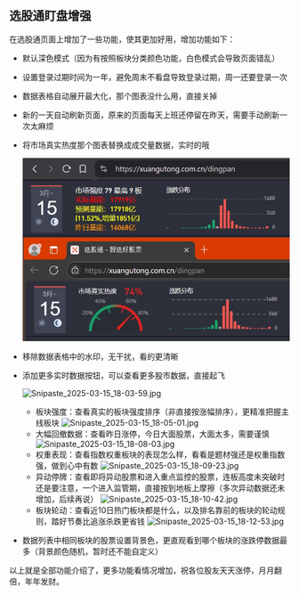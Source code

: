 ## 选股通盯盘增强

在选股通页面上增加了一些功能，使其更加好用，增加功能如下：

- 默认深色模式（因为有按照板块分类颜色功能，白色模式会导致页面错乱）
- 设置登录过期时间为一年，避免周末不看盘导致登录过期，周一还要登录一次
- 数据表格自动展开最大化，那个图表没什么用，直接关掉
- 新的一天自动刷新页面，原来的页面每天上班还停留在昨天，需要手动刷新一次太麻烦
- 将市场真实热度那个图表替换成成交量数据，实时的哦

    ![Snipaste_2025-03-15_17-46-50.jpg](./assets/Snipaste_2025-03-15_17-46-50.jpg)
- 移除数据表格中的水印，无干扰，看的更清晰
- 添加更多实时数据按钮，可以查看更多股市数据，直接起飞

    ![Snipaste_2025-03-15_18-03-59.jpg](https://uchat.cn-bj.ufileos.com/rw_8f8b3a80-ec89-40de-8f11-ed17a2dc764d_Snipaste_2025-03-15_18-03-59.jpg)
  - 板块强度：查看真实的板块强度排序（非直接按涨幅排序），更精准把握主线板块
        ![Snipaste_2025-03-15_18-05-01.jpg](https://uchat.cn-bj.ufileos.com/rw_68ab2e76-87cc-4278-989b-8efb389cef20_Snipaste_2025-03-15_18-05-01.jpg)
  - 大幅回撤数据：查看昨日涨停，今日大面股票，大面太多，需要谨慎
        ![Snipaste_2025-03-15_18-08-03.jpg](https://uchat.cn-bj.ufileos.com/rw_63e1912f-0290-46df-8281-f0bc1869d678_Snipaste_2025-03-15_18-08-03.jpg)
  - 权重表现：查看指数权重板块的表现怎么样，看看是题材强还是权重指数强，做到心中有数
        ![Snipaste_2025-03-15_18-09-23.jpg](https://uchat.cn-bj.ufileos.com/rw_ce356ea4-2071-407b-a8b9-e939b20eec34_Snipaste_2025-03-15_18-09-23.jpg)
  - 异动停牌：查看即将异动股票和进入重点监控的股票，连板高度未突破时还是要注意，一个进入监管期，直接按到地板上摩擦（多次异动数据还未增加，后续再说）
        ![Snipaste_2025-03-15_18-10-42.jpg](https://uchat.cn-bj.ufileos.com/rw_7d9c1c8d-e0c0-4232-a80a-6ab8b131d3d3_Snipaste_2025-03-15_18-10-42.jpg)
  - 板块轮动：查看近10日热门板块都是什么，以及排名靠前的板块的轮动规则，踏好节奏比追涨杀跌更省钱
        ![Snipaste_2025-03-15_18-12-53.jpg](https://uchat.cn-bj.ufileos.com/rw_0ed920d6-8305-4be7-952f-603c56da2e0b_Snipaste_2025-03-15_18-12-53.jpg)
- 数据列表中相同板块的股票设置背景色，更直观看到哪个板块的涨跌停数据最多（背景颜色随机，暂时还不能自定义）


以上就是全部功能介绍了，更多功能看情况增加，祝各位股友天天涨停，月月翻倍，年年发财。
